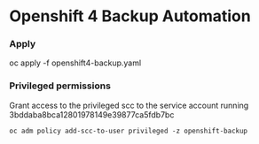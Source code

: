 # Openshift 4 Backup Automation

### Apply

oc apply -f openshift4-backup.yaml

### Privileged permissions

Grant access to the privileged scc to the service account running 3bddaba8bca12801978149e39877ca5fdb7bc

`oc adm policy add-scc-to-user privileged -z openshift-backup`

